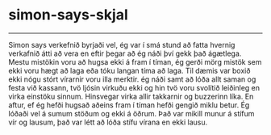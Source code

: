 # simon-says-skjal
---
Simon says verkefnið byrjaði vel, ég var í smá stund að fatta hvernig verkafnið átti að vera en eftir þegar að ég náði því gekk það ágætlega. Mestu mistökin voru að hugsa ekki á fram í tíman, ég gerði mörg mistök sem ekki voru hægt að laga eða tóku langan tíma að laga. Til dæmis var boxið ekki nógu stórt vírarnir voru illa merktir.
ég náði samt að lóða allt saman og festa við kassann, tvö ljósin virkuðu ekki og hin tvö voru svolítið leiðinleg en virka einstöku sinnum. Hinsvegar virka allir takkarnir og buzzerinn líka. En aftur, ef ég hefði hugsað aðeins fram í tíman hefði gengið miklu betur.
Ég lóðaði vel á sumum stöðum og ekki á öðrum. Það var mikill munur á stífum vír og lausum, það var létt að lóða stífu vírana en ekki lausu.

